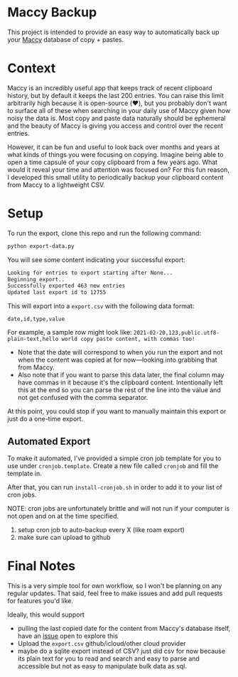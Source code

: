 # Maccy Backup
This project is intended to provide an easy way to automatically back up your [Maccy](https://maccy.app/) database of copy + pastes. 

# Context
Maccy is an incredibly useful app that keeps track of recent clipboard history, but by default it keeps the last 200 entries. You can raise this limit arbitrarily high because it is open-source (❤️), but you probably don't want to surface all of these when searching in your daily use of Maccy given how noisy the data is. Most copy and paste data naturally should be ephemeral and the beauty of Maccy is giving you access and control over the recent entries.

However, it can be fun and useful to look back over months and years at what kinds of things you were focusing on copying. Imagine being able to open a time capsule of your copy clipboard from a few years ago. What would it reveal your time and attention was focused on? For this fun reason, I developed this small utility to periodically backup your clipboard content from Maccy to a lightweight CSV.

# Setup
To run the export, clone this repo and run the following command:
```bash
python export-data.py
```

You will see some content indicating your successful export:
```bash
Looking for entries to export starting after None...
Beginning export..
Successfully exported 463 new entries
Updated last export id to 12755
```

This will export into a `export.csv` with the following data format:
```
date,id,type,value
```
For example, a sample row might look like:
`2021-02-20,123,public.utf8-plain-text,hello world copy paste content, with commas too!`
* Note that the date will correspond to when you run the export and not when the content was copied at for now—looking into grabbing that from Maccy.
* Also note that if you want to parse this data later, the final column may have commas in it because it's the clipboard content. Intentionally left this at the end so you can parse the rest of the line into the value and not get confused with the comma separator.

At this point, you could stop if you want to manually maintain this export or just do a one-time export.

## Automated Export
To make it automated, I've provided a simple cron job template for you to use under `cronjob.template`. Create a new file called `cronjob` and fill the template in.

After that, you can run `install-cronjob.sh` in order to add it to your list of cron jobs.

NOTE: cron jobs are unfortunately brittle and will not run if your computer is not open and on at the time specified. 

1. setup cron job to auto-backup every X (like roam export)
2. make sure can upload to github

# Final Notes

This is a very simple tool for own workflow, so I won't be planning on any regular updates. That said, feel free to make issues and add pull requests for features you'd like.

Ideally, this would support
* pulling the last copied date for the content from Maccy's database itself, have an [issue](https://github.com/p0deje/Maccy/issues/375) open to explore this
* Upload the `export.csv` github/icloud/other cloud provider
* maybe do a sqlite export instead of CSV? just did csv for now because its plain text for you to read and search and easy to parse and accessible but not as easy to manipulate bulk data as sql.
